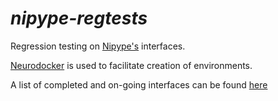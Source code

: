 # ***nipype-regtests***

Regression testing on [Nipype's](https://github.com/nipy/nipype) interfaces.


[Neurodocker](https://github.com/kaczmarj/neurodocker) is used to facilitate creation of environments.


A list of completed and on-going interfaces can be found [here](https://github.com/mgxd/nipype-regtests/projects/2)
